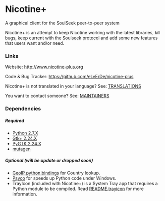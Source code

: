 # Nicotine+

A graphical client for the SoulSeek peer-to-peer system


Nicotine+ is an attempt to keep Nicotine working with the latest libraries,
kill bugs, keep current with the Soulseek protocol
and add some new features that users want and/or need.

### Links

Website: http://www.nicotine-plus.org

Code & Bug Tracker: https://github.com/eLvErDe/nicotine-plus

Nicotine+ is not translated in your language? See: [TRANSLATIONS](doc/TRANSLATIONS.md)

You want to contact someone? See: [MAINTAINERS](doc/MAINTAINERS.md)

### Dependencies

##### Required

* [Python 2.7.X](https://www.python.org/)
* [Gtk+ 2.24.X](http://www.gtk.org/)
* [PyGTK 2.24.X](http://www.pygtk.org/)
* [mutagen](https://github.com/quodlibet/mutagen)

##### Optional (will be update or dropped soon)

* [GeoIP python bindings](https://dev.maxmind.com/geoip/legacy/downloadable/) for Country lookup.
* [Psyco](http://psyco.sourceforge.net/) for speeds up Python code under Windows.
* TrayIcon (included with Nicotine+) is a System Tray app that requires a Python module to be compiled. Read [README.trayicon](doc/README.trayicon) for more information.
